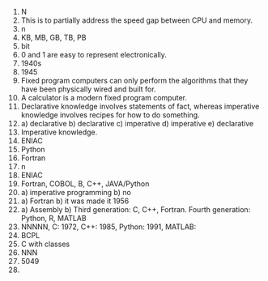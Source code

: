 1. N
2. This is to partially address the speed gap between CPU and memory.  
3. n
4. KB, MB, GB, TB, PB  
6. bit
7. 0 and 1 are easy to represent electronically.
8. 1940s  
9. 1945
10. Fixed program computers can only perform the algorithms that they have been physically wired and built for.  
11. A calculator is a modern fixed program computer.  
12. Declarative knowledge involves statements of fact, whereas imperative knowledge involves recipes for how to do something.
13. a) declarative b) declarative c) imperative d) imperative e) declarative
14. Imperative knowledge.
15. ENIAC
16. Python
17. Fortran
18. n
19. ENIAC
20. Fortran, COBOL, B, C++, JAVA/Python
21. a) imperative programming  b) no
22. a) Fortran b) it was made it 1956  
23. a) Assembly  b) Third generation: C, C++, Fortran. Fourth generation: Python, R, MATLAB
24. NNNNN, C: 1972, C++: 1985, Python: 1991, MATLAB:
25. BCPL
26. C with classes
27. NNN
28. 5049
29. 
